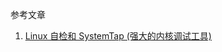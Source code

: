 参考文章

1. [Linux 自检和 SystemTap (强大的内核调试工具)](https://www.cnblogs.com/leaven/archive/2011/01/07/1929431.html)

